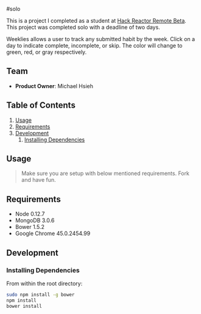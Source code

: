 #solo

This is a project I completed as a student at [Hack Reactor Remote Beta](http://www.hackreactor.com/remote-beta).
This project was completed solo with a deadline of two days. 

Weeklies allows a user to track any submitted habit by the week.  Click on a day to indicate complete, incomplete, or skip.
The color will change to green, red, or gray respectively.

## Team

  - __Product Owner__: Michael Hsieh

## Table of Contents

1. [Usage](#Usage)
1. [Requirements](#requirements)
1. [Development](#development)
    1. [Installing Dependencies](#installing-dependencies)

## Usage

> Make sure you are setup with below mentioned requirements. Fork and have fun.

## Requirements

- Node 0.12.7
- MongoDB 3.0.6
- Bower 1.5.2
- Google Chrome 45.0.2454.99

## Development

### Installing Dependencies

From within the root directory:

```sh
sudo npm install -g bower
npm install
bower install
```
